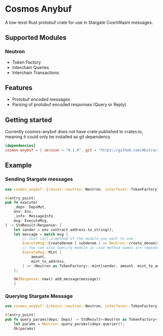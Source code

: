 # Cosmos Anybuf

A low-level Rust protobuf crate for use in Stargate CosmWasm messages.

## Supported Modules

### Neutron

- Token Factory
- Interchain Queries
- Interchain Transactions

## Features

- Protobuf encoded messages
- Parsing of protobuf encoded responses (Query or Reply)

## Getting started

Currently cosmos-anybuf does not have crate published to crates.io, meaning it could only be installed as git dependency

```toml
[dependencies]
cosmos-anybuf = { version = "0.1.0", git = "https://github.com/AbstractSDK/cosmos-anybuf" }
```

## Example

### Sending Stargate messages

```rust
use cosmos_anybuf::{chains::neutron::Neutron, interfaces::TokenFactory};

#[entry_point]
pub fn execute(
    _deps: DepsMut,
    env: Env,
    _info: MessageInfo,
    msg: ExecuteMsg,
) -> StdResult<Response> {
    let sender = env.contract.address.to_string();
    let message = match msg {
        // Just call a method of the module you want to use
        ExecuteMsg::CreateDenom { subdenom } => Neutron::create_denom(sender, subdenom),
        // You can also specify module in case method names are repeated  
        ExecuteMsg::Mint {
            amount,
            mint_to_address,
        } => <Neutron as TokenFactory>::mint(sender, amount, mint_to_address),
    };

    Ok(Response::new().add_message(message))
    }
```

### Querying Stargate Message

```rust
use cosmos_anybuf::{chains::neutron::Neutron, interfaces::TokenFactory};

#[entry_point]
pub fn query_params(deps: Deps) -> StdResult<<Neutron as TokenFactory>::QueryParamsResponse> {
    let params = Neutron::query_params(&deps.querier)?;
    Ok(params)
```
